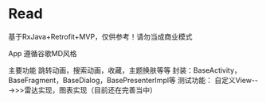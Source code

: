 # Read
基于RxJava+Retrofit+MVP，仅供参考！请勿当成商业模式

App 遵循谷歌MD风格

主要功能
跳转动画，搜索动画，收藏，主题换肤等等
封装：BaseActivity，BaseFragment，BaseDialog，BasePresenterImpl等
测试功能：
自定义View--->>>雷达实现，图表实现（目前还在完善当中）
